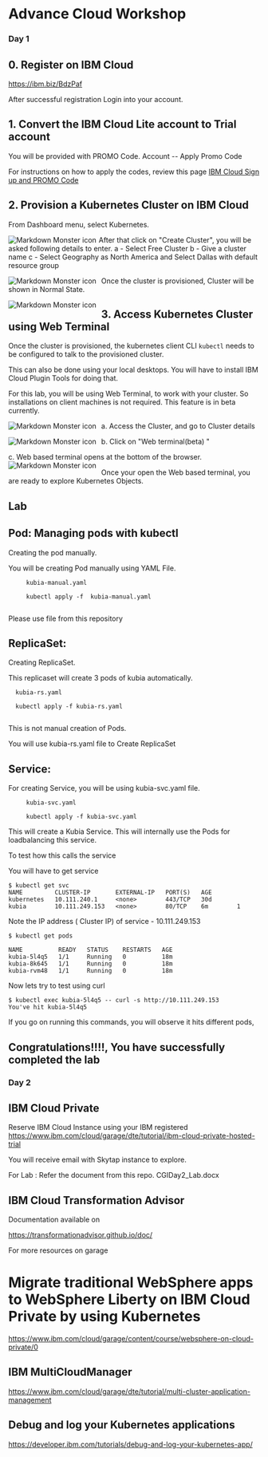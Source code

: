 # Advance Cloud Workshop 
### Day 1

## 0. Register on IBM Cloud

https://ibm.biz/BdzPaf


After successful registration Login into your account. 


## 1. Convert the IBM Cloud Lite account to Trial account

You will be provided with PROMO Code. 
Account -- Apply Promo Code

For instructions on how to apply the codes, 
review this page
[IBM Cloud Sign up and PROMO Code](https://cloud.ibm.com/docs/account?topic=account-codes#codes)


## 2. Provision a Kubernetes Cluster on IBM Cloud

From Dashboard menu, select Kubernetes.

<img src="./img/k8s-1.png"
     alt="Markdown Monster icon"
     style="float: left; margin-right: 5px;" />

After that click on "Create Cluster", you will be asked following details to enter.
a - Select Free Cluster
b - Give a cluster name
c - Select Geography as North America and Select Dallas with default resource group
     
<img src="./img/k8-2.png"
     alt="Markdown Monster icon"
     style="float: left; margin-right: 10px;" />
     
Once the cluster is provisioned, Cluster will be shown in Normal State. 
     
<img src="./img/k8-3.png"
     alt="Markdown Monster icon"
     style="float: left; margin-right: 10px;" />     


## 3. Access Kubernetes Cluster using Web Terminal

Once the cluster is provisioned, the kubernetes client CLI `kubectl` needs to be
configured to talk to the provisioned cluster.

This can also be done using your local desktops. You will have to install IBM Cloud Plugin Tools for doing that.

For this lab, you will be using Web Terminal, to work with your cluster. So installations on client machines is not required.
This feature is in beta currently. 

a. Access the Cluster, and go to Cluster details
<img src="./img/webterm1.png"
     alt="Markdown Monster icon"
     style="float: left; margin-right: 10px;" />   

b. Click on "Web terminal(beta) "
<img src="./img/webterm2.png"
     alt="Markdown Monster icon"
     style="float: left; margin-right: 10px;" /> 

c. Web based terminal opens at the bottom of the browser.     
<img src="./img/webterm3.png"
     alt="Markdown Monster icon"
     style="float: left; margin-right: 10px;" />       
     
     
Once your open the Web based terminal, you are ready to explore Kubernetes Objects.

## Lab

## Pod: Managing pods with kubectl

Creating the pod manually.

You will be creating Pod manually using YAML File.

```
	 kubia-manual.yaml
	 
	 kubectl apply -f  kubia-manual.yaml
	 
```

Please use file from this repository


## ReplicaSet: 

Creating ReplicaSet.

This replicaset will create 3 pods of kubia automatically.

```
  kubia-rs.yaml
 
  kubectl apply -f kubia-rs.yaml
 
```

This is not manual creation of Pods.

You will use kubia-rs.yaml file to Create ReplicaSet


## Service: 

For creating Service, you will be using kubia-svc.yaml file.

```
	 kubia-svc.yaml
	 	
	 kubectl apply -f kubia-svc.yaml
```

This will create a Kubia Service. This will internally use the Pods for loadbalancing this service.

To test how this calls the service

You will have to get service
```
$ kubectl get svc
NAME         CLUSTER-IP       EXTERNAL-IP   PORT(S)   AGE
kubernetes   10.111.240.1     <none>        443/TCP   30d
kubia        10.111.249.153   <none>        80/TCP    6m        1

```

Note the IP address ( Cluster IP) of service - 10.111.249.153 


```
$ kubectl get pods

NAME          READY   STATUS    RESTARTS   AGE
kubia-5l4q5   1/1     Running   0          18m
kubia-8k645   1/1     Running   0          18m
kubia-rvm48   1/1     Running   0          18m

```

Now lets try to test using curl

```
$ kubectl exec kubia-5l4q5 -- curl -s http://10.111.249.153
You've hit kubia-5l4q5

```

If you go on running this commands, you will observe it hits different pods, 

## Congratulations!!!!, You have successfully completed the lab 

### Day 2

## IBM Cloud Private 



Reserve IBM Cloud Instance using your IBM registered 
https://www.ibm.com/cloud/garage/dte/tutorial/ibm-cloud-private-hosted-trial

You will receive email with Skytap instance to explore.


For Lab : Refer the document from this repo.
CGIDay2_Lab.docx



## IBM Cloud Transformation Advisor

Documentation available on

https://transformationadvisor.github.io/doc/

For more resources on garage

# Migrate traditional WebSphere apps to WebSphere Liberty on IBM Cloud Private by using Kubernetes
https://www.ibm.com/cloud/garage/content/course/websphere-on-cloud-private/0


## IBM MultiCloudManager

https://www.ibm.com/cloud/garage/dte/tutorial/multi-cluster-application-management




## Debug and log your Kubernetes applications

https://developer.ibm.com/tutorials/debug-and-log-your-kubernetes-app/











